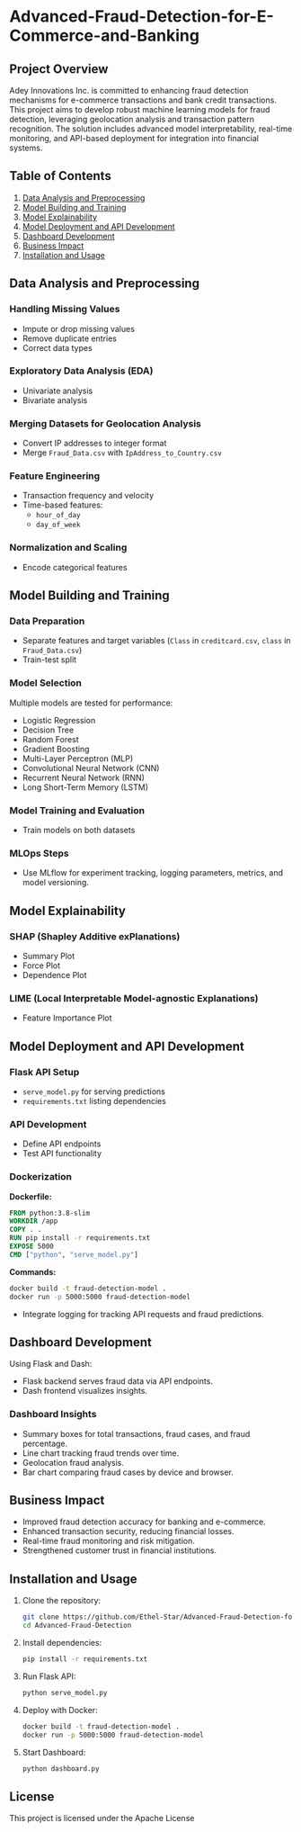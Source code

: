 # Advanced-Fraud-Detection-for-E-Commerce-and-Banking
## Project Overview

Adey Innovations Inc. is committed to enhancing fraud detection mechanisms for e-commerce transactions and bank credit transactions. This project aims to develop robust machine learning models for fraud detection, leveraging geolocation analysis and transaction pattern recognition. The solution includes advanced model interpretability, real-time monitoring, and API-based deployment for integration into financial systems.

## Table of Contents

1. [Data Analysis and Preprocessing](#data-analysis-and-preprocessing)
2. [Model Building and Training](#model-building-and-training)
3. [Model Explainability](#model-explainability)
4. [Model Deployment and API Development](#model-deployment-and-api-development)
5. [Dashboard Development](#dashboard-development)
6. [Business Impact](#business-impact)
7. [Installation and Usage](#installation-and-usage)

## Data Analysis and Preprocessing

### Handling Missing Values

- Impute or drop missing values
- Remove duplicate entries
- Correct data types

### Exploratory Data Analysis (EDA)

- Univariate analysis
- Bivariate analysis

### Merging Datasets for Geolocation Analysis

- Convert IP addresses to integer format
- Merge `Fraud_Data.csv` with `IpAddress_to_Country.csv`

### Feature Engineering

- Transaction frequency and velocity
- Time-based features:
  - `hour_of_day`
  - `day_of_week`

### Normalization and Scaling

- Encode categorical features

## Model Building and Training

### Data Preparation

- Separate features and target variables (`Class` in `creditcard.csv`, `class` in `Fraud_Data.csv`)
- Train-test split

### Model Selection

Multiple models are tested for performance:

- Logistic Regression
- Decision Tree
- Random Forest
- Gradient Boosting
- Multi-Layer Perceptron (MLP)
- Convolutional Neural Network (CNN)
- Recurrent Neural Network (RNN)
- Long Short-Term Memory (LSTM)

### Model Training and Evaluation

- Train models on both datasets

### MLOps Steps

- Use MLflow for experiment tracking, logging parameters, metrics, and model versioning.

## Model Explainability

### SHAP (Shapley Additive exPlanations)

- Summary Plot
- Force Plot
- Dependence Plot

### LIME (Local Interpretable Model-agnostic Explanations)

- Feature Importance Plot

## Model Deployment and API Development

### Flask API Setup

- `serve_model.py` for serving predictions
- `requirements.txt` listing dependencies

### API Development

- Define API endpoints
- Test API functionality

### Dockerization

**Dockerfile:**

```dockerfile
FROM python:3.8-slim
WORKDIR /app
COPY . .
RUN pip install -r requirements.txt
EXPOSE 5000
CMD ["python", "serve_model.py"]
```

**Commands:**

```sh
docker build -t fraud-detection-model .
docker run -p 5000:5000 fraud-detection-model
```

- Integrate logging for tracking API requests and fraud predictions.

## Dashboard Development

Using Flask and Dash:

- Flask backend serves fraud data via API endpoints.
- Dash frontend visualizes insights.

### Dashboard Insights

- Summary boxes for total transactions, fraud cases, and fraud percentage.
- Line chart tracking fraud trends over time.
- Geolocation fraud analysis.
- Bar chart comparing fraud cases by device and browser.

## Business Impact

- Improved fraud detection accuracy for banking and e-commerce.
- Enhanced transaction security, reducing financial losses.
- Real-time fraud monitoring and risk mitigation.
- Strengthened customer trust in financial institutions.

## Installation and Usage

1. Clone the repository:
   ```sh
   git clone https://github.com/Ethel-Star/Advanced-Fraud-Detection-for-E-Commerce-and-Banking.git
   cd Advanced-Fraud-Detection
   ```
2. Install dependencies:
   ```sh
   pip install -r requirements.txt
   ```
3. Run Flask API:
   ```sh
   python serve_model.py
   ```
4. Deploy with Docker:
   ```sh
   docker build -t fraud-detection-model .
   docker run -p 5000:5000 fraud-detection-model
   ```
5. Start Dashboard:
   ```sh
   python dashboard.py
   ```

## License

This project is licensed under the Apache License



